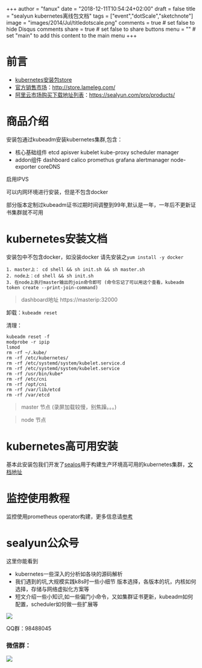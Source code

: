 +++
author = "fanux"
date = "2018-12-11T10:54:24+02:00"
draft = false
title = "sealyun kubernetes离线包文档"
tags = ["event","dotScale","sketchnote"]
image = "images/2014/Jul/titledotscale.png"
comments = true     # set false to hide Disqus comments
share = true        # set false to share buttons
menu = ""           # set "main" to add this content to the main menu
+++

# 前言
* [kubernetes安装包store](http://store.lameleg.com/) 
* [官方销售市场](http://store.lameleg.com/  )：http://store.lameleg.com/  
* [阿里云市场购买下载地址列表](https://sealyun.com/pro/products/)：https://sealyun.com/pro/products/

# 商品介绍
安装包通过kubeadm安装kubernetes集群,包含：

* 核心基础组件 etcd apisver kubelet kube-proxy scheduler manager
* addon组件    dashboard calico promethus grafana alertmanager node-exporter coreDNS 

启用IPVS

可以内网环境进行安装，但是不包含docker

部分版本定制过kubeadm证书过期时间调整到99年,默认是一年，一年后不更新证书集群就不可用

# kubernetes安装文档
安装包中不包含docker，如没装docker 请先安装之`yum install -y docker`

```
1. master上： cd shell && sh init.sh && sh master.sh
2. node上：cd shell && sh init.sh
3. 在node上执行master输出的join命令即可 (命令忘记了可以用这个查看，kubeadm token create --print-join-command)
```
> dashboard地址 https://masterip:32000

卸载：`kubeadm reset`

清理：
```
kubeadm reset -f
modprobe -r ipip
lsmod
rm -rf ~/.kube/
rm -rf /etc/kubernetes/
rm -rf /etc/systemd/system/kubelet.service.d
rm -rf /etc/systemd/system/kubelet.service
rm -rf /usr/bin/kube*
rm -rf /etc/cni
rm -rf /opt/cni
rm -rf /var/lib/etcd
rm -rf /var/etcd
```

> master 节点 (录屏加载较慢，别焦躁。。。)

<script data-speed="3" src="https://asciinema.org/a/RZ3a74x8qE6DZy7jSjaDrLvYM.js" id="asciicast-RZ3a74x8qE6DZy7jSjaDrLvYM" async></script>

> node 节点

<script data-speed="3" src="https://asciinema.org/a/HwrKtAEJpguMfYMNEU7LDeFbQ.js?speed=40" id="asciicast-HwrKtAEJpguMfYMNEU7LDeFbQ" async></script>

# kubernetes高可用安装
基本此安装包我们开发了[sealos](https://github.com/fanux/sealos)用于构建生产环境高可用的kubernetes集群，[文档地址](https://sealyun.com/post/sealos/)

# 监控使用教程
监控使用prometheus operator构建，更多信息请[参考](https://sealyun.com/post/prometheus-operator-envoy/)

# sealyun公众号
这里你能看到

* kubernetes一些深入的分析如各块的源码解析
* 我们遇到的坑,大规模实践k8s时一些小细节 版本选择，各版本的坑，内核如何选择，存储与网络虚拟化方案等
* 短文介绍一些小知识,如一些偏门小命令，又如集群证书更新，kubeadm如何配置，scheduler如何做一些扩展等

![](/kubernetes-qrcode.jpg)

QQ群：98488045


### 微信群：
![](/wechatgroup1.png)
